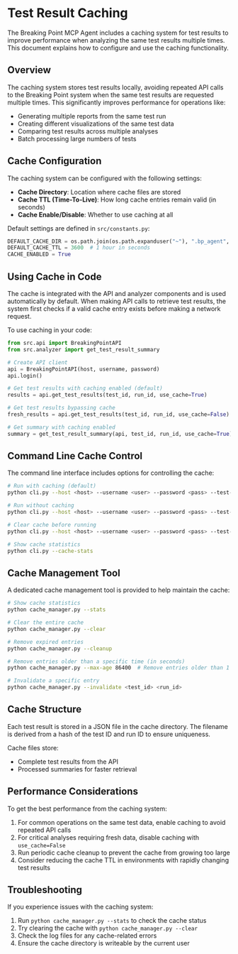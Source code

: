 # Test Result Caching

The Breaking Point MCP Agent includes a caching system for test results to improve performance when analyzing the same test results multiple times. This document explains how to configure and use the caching functionality.

## Overview

The caching system stores test results locally, avoiding repeated API calls to the Breaking Point system when the same test results are requested multiple times. This significantly improves performance for operations like:

- Generating multiple reports from the same test run
- Creating different visualizations of the same test data
- Comparing test results across multiple analyses
- Batch processing large numbers of tests

## Cache Configuration

The caching system can be configured with the following settings:

- **Cache Directory**: Location where cache files are stored
- **Cache TTL (Time-To-Live)**: How long cache entries remain valid (in seconds)
- **Cache Enable/Disable**: Whether to use caching at all

Default settings are defined in `src/constants.py`:

```python
DEFAULT_CACHE_DIR = os.path.join(os.path.expanduser("~"), ".bp_agent", "cache")
DEFAULT_CACHE_TTL = 3600  # 1 hour in seconds
CACHE_ENABLED = True
```

## Using Cache in Code

The cache is integrated with the API and analyzer components and is used automatically by default. When making API calls to retrieve test results, the system first checks if a valid cache entry exists before making a network request.

To use caching in your code:

```python
from src.api import BreakingPointAPI
from src.analyzer import get_test_result_summary

# Create API client
api = BreakingPointAPI(host, username, password)
api.login()

# Get test results with caching enabled (default)
results = api.get_test_results(test_id, run_id, use_cache=True)

# Get test results bypassing cache
fresh_results = api.get_test_results(test_id, run_id, use_cache=False)

# Get summary with caching enabled
summary = get_test_result_summary(api, test_id, run_id, use_cache=True)
```

## Command Line Cache Control

The command line interface includes options for controlling the cache:

```bash
# Run with caching (default)
python cli.py --host <host> --username <user> --password <pass> --test-id <id> --run-id <run> --generate-report

# Run without caching
python cli.py --host <host> --username <user> --password <pass> --test-id <id> --run-id <run> --generate-report --no-cache

# Clear cache before running
python cli.py --host <host> --username <user> --password <pass> --test-id <id> --run-id <run> --generate-report --clear-cache

# Show cache statistics
python cli.py --cache-stats
```

## Cache Management Tool

A dedicated cache management tool is provided to help maintain the cache:

```bash
# Show cache statistics
python cache_manager.py --stats

# Clear the entire cache
python cache_manager.py --clear

# Remove expired entries
python cache_manager.py --cleanup

# Remove entries older than a specific time (in seconds)
python cache_manager.py --max-age 86400  # Remove entries older than 1 day

# Invalidate a specific entry
python cache_manager.py --invalidate <test_id> <run_id>
```

## Cache Structure

Each test result is stored in a JSON file in the cache directory. The filename is derived from a hash of the test ID and run ID to ensure uniqueness.

Cache files store:
- Complete test results from the API
- Processed summaries for faster retrieval

## Performance Considerations

To get the best performance from the caching system:

1. For common operations on the same test data, enable caching to avoid repeated API calls
2. For critical analyses requiring fresh data, disable caching with `use_cache=False`
3. Run periodic cache cleanup to prevent the cache from growing too large
4. Consider reducing the cache TTL in environments with rapidly changing test results

## Troubleshooting

If you experience issues with the caching system:

1. Run `python cache_manager.py --stats` to check the cache status
2. Try clearing the cache with `python cache_manager.py --clear`
3. Check the log files for any cache-related errors
4. Ensure the cache directory is writeable by the current user